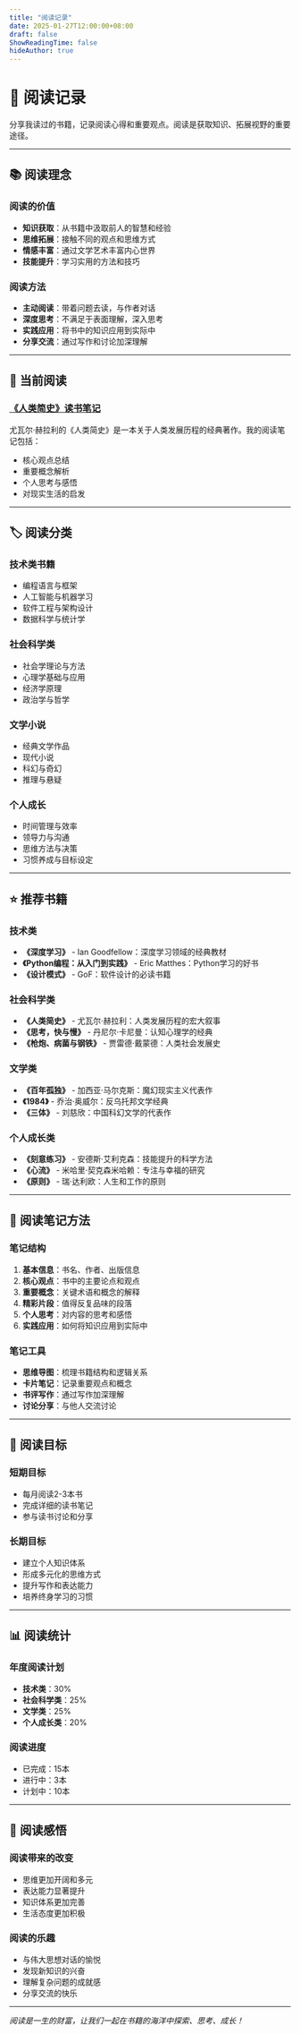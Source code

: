 ```yaml
---
title: "阅读记录"
date: 2025-01-27T12:00:00+08:00
draft: false
ShowReadingTime: false
hideAuthor: true
---
```


# 📖 阅读记录

分享我读过的书籍，记录阅读心得和重要观点。阅读是获取知识、拓展视野的重要途径。

---

## 📚 阅读理念

### 阅读的价值
- **知识获取**：从书籍中汲取前人的智慧和经验
- **思维拓展**：接触不同的观点和思维方式
- **情感丰富**：通过文学艺术丰富内心世界
- **技能提升**：学习实用的方法和技巧

### 阅读方法
- **主动阅读**：带着问题去读，与作者对话
- **深度思考**：不满足于表面理解，深入思考
- **实践应用**：将书中的知识应用到实际中
- **分享交流**：通过写作和讨论加深理解

---

## 📖 当前阅读

### [《人类简史》读书笔记](/guide/reading/book-notes-on-sapiens/)

尤瓦尔·赫拉利的《人类简史》是一本关于人类发展历程的经典著作。我的阅读笔记包括：
- 核心观点总结
- 重要概念解析
- 个人思考与感悟
- 对现实生活的启发

---

## 🏷️ 阅读分类

### 技术类书籍
- 编程语言与框架
- 人工智能与机器学习
- 软件工程与架构设计
- 数据科学与统计学

### 社会科学类
- 社会学理论与方法
- 心理学基础与应用
- 经济学原理
- 政治学与哲学

### 文学小说
- 经典文学作品
- 现代小说
- 科幻与奇幻
- 推理与悬疑

### 个人成长
- 时间管理与效率
- 领导力与沟通
- 思维方法与决策
- 习惯养成与目标设定

---

## ⭐ 推荐书籍

### 技术类
- **《深度学习》** - Ian Goodfellow：深度学习领域的经典教材
- **《Python编程：从入门到实践》** - Eric Matthes：Python学习的好书
- **《设计模式》** - GoF：软件设计的必读书籍

### 社会科学类
- **《人类简史》** - 尤瓦尔·赫拉利：人类发展历程的宏大叙事
- **《思考，快与慢》** - 丹尼尔·卡尼曼：认知心理学的经典
- **《枪炮、病菌与钢铁》** - 贾雷德·戴蒙德：人类社会发展史

### 文学类
- **《百年孤独》** - 加西亚·马尔克斯：魔幻现实主义代表作
- **《1984》** - 乔治·奥威尔：反乌托邦文学经典
- **《三体》** - 刘慈欣：中国科幻文学的代表作

### 个人成长类
- **《刻意练习》** - 安德斯·艾利克森：技能提升的科学方法
- **《心流》** - 米哈里·契克森米哈赖：专注与幸福的研究
- **《原则》** - 瑞·达利欧：人生和工作的原则

---

## 📝 阅读笔记方法

### 笔记结构
1. **基本信息**：书名、作者、出版信息
2. **核心观点**：书中的主要论点和观点
3. **重要概念**：关键术语和概念的解释
4. **精彩片段**：值得反复品味的段落
5. **个人思考**：对内容的思考和感悟
6. **实践应用**：如何将知识应用到实际中

### 笔记工具
- **思维导图**：梳理书籍结构和逻辑关系
- **卡片笔记**：记录重要观点和概念
- **书评写作**：通过写作加深理解
- **讨论分享**：与他人交流讨论

---

## 🎯 阅读目标

### 短期目标
- 每月阅读2-3本书
- 完成详细的读书笔记
- 参与读书讨论和分享

### 长期目标
- 建立个人知识体系
- 形成多元化的思维方式
- 提升写作和表达能力
- 培养终身学习的习惯

---

## 📊 阅读统计

### 年度阅读计划
- **技术类**：30%
- **社会科学类**：25%
- **文学类**：25%
- **个人成长类**：20%

### 阅读进度
- 已完成：15本
- 进行中：3本
- 计划中：10本

---

## 🌟 阅读感悟

### 阅读带来的改变
- 思维更加开阔和多元
- 表达能力显著提升
- 知识体系更加完善
- 生活态度更加积极

### 阅读的乐趣
- 与伟大思想对话的愉悦
- 发现新知识的兴奋
- 理解复杂问题的成就感
- 分享交流的快乐

---

*阅读是一生的财富，让我们一起在书籍的海洋中探索、思考、成长！*
